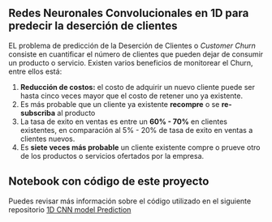 ## Redes Neuronales Convolucionales en 1D para predecir la deserción de clientes

EL problema de predicción de la Deserción de Clientes o _Customer Churn_ consiste en cuantificar el número de clientes que pueden dejar de consumir un producto o servicio.
Existen varios beneficios de monitorear el Churn, entre ellos está:
1. **Reducción de costos:** el costo de adquirir un nuevo cliente puede ser hasta cinco veces mayor que el costo de retener uno ya existente. 
2. Es más probable que un cliente ya existente **recompre** o se **re-subscriba** al producto
3. La tasa de exito en ventas es entre un **60% - 70%** en clientes existentes, en comparación al 5% - 20% de tasa de exito en ventas a clientes nuevos.
4. Es **siete veces más probable** un cliente existente compre o prueve otro de los productos o servicios ofertados por la empresa.

## Notebook con código de este proyecto
Puedes revisar más información sobre el código utilizado en el siguiente repositorio [1D CNN model Prediction](https://github.com/raquelvargas16/ibm-projects/blob/master/Churn%201D%20CNN%20model%20(One-Hot%20Encoding).ipynb)

